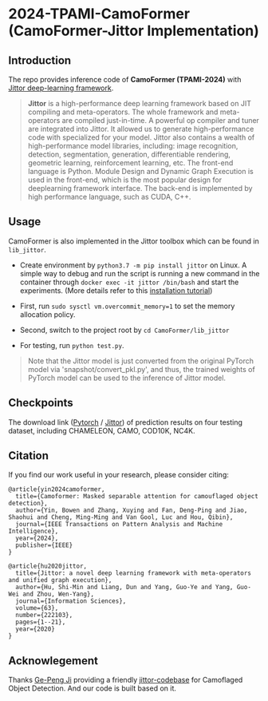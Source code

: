 # 2024-TPAMI-CamoFormer (CamoFormer-Jittor Implementation)

## Introduction

The repo provides inference code of **CamoFormer (TPAMI-2024)** with [Jittor deep-learning framework](https://github.com/Jittor/jittor).

> **Jittor** is a high-performance deep learning framework based on JIT compiling and meta-operators. The whole framework and meta-operators are compiled just-in-time. A powerful op compiler and tuner are integrated into Jittor. It allowed us to generate high-performance code with specialized for your model. Jittor also contains a wealth of high-performance model libraries, including: image recognition, detection, segmentation, generation, differentiable rendering, geometric learning, reinforcement learning, etc. The front-end language is Python. Module Design and Dynamic Graph Execution is used in the front-end, which is the most popular design for deeplearning framework interface. The back-end is implemented by high performance language, such as CUDA, C++.

## Usage

CamoFormer is also implemented in the Jittor toolbox which can be found in `lib_jittor`.
+ Create environment by `python3.7 -m pip install jittor` on Linux. 
A simple way to debug and run the script is running a new command in the container through `docker exec -it jittor /bin/bash` and start the experiments. (More details refer to this [installation tutorial](https://github.com/Jittor/jittor#install))

+ First, run `sudo sysctl vm.overcommit_memory=1` to set the memory allocation policy.

+ Second, switch to the project root by `cd CamoFormer/lib_jittor`

+ For testing, run `python test.py`. 

> Note that the Jittor model is just converted from the original PyTorch model via 'snapshot/convert_pkl.py', and thus, the trained weights of PyTorch model can be used to the inference of Jittor model.

## Checkpoints

The download link ([Pytorch](https://drive.google.com/drive/folders/1XTVMbFWmKtp3lWSlQ7XznmHHHjq5-xkp) / [Jittor](https://drive.google.com/file/d/18izUmDF2-wG_-hita0IApIIbxLT-L52j/view?usp=drive_link)) of prediction results on four testing dataset, including CHAMELEON, CAMO, COD10K, NC4K.


## Citation

If you find our work useful in your research, please consider citing:
    
    
    @article{yin2024camoformer,
      title={Camoformer: Masked separable attention for camouflaged object detection},
      author={Yin, Bowen and Zhang, Xuying and Fan, Deng-Ping and Jiao, Shaohui and Cheng, Ming-Ming and Van Gool, Luc and Hou, Qibin},
      journal={IEEE Transactions on Pattern Analysis and Machine Intelligence},
      year={2024},
      publisher={IEEE}
    }
    
    @article{hu2020jittor,
      title={Jittor: a novel deep learning framework with meta-operators and unified graph execution},
      author={Hu, Shi-Min and Liang, Dun and Yang, Guo-Ye and Yang, Guo-Wei and Zhou, Wen-Yang},
      journal={Information Sciences},
      volume={63},
      number={222103},
      pages={1--21},
      year={2020}
    }

## Acknowlegement
Thanks [Ge-Peng Ji](https://gewelsji.github.io/) providing a friendly [jittor-codebase](https://github.com/GewelsJI/SINet-V2/tree/main/jittor_lib) for Camoflaged Object Detection. And our code is built based on it. 
